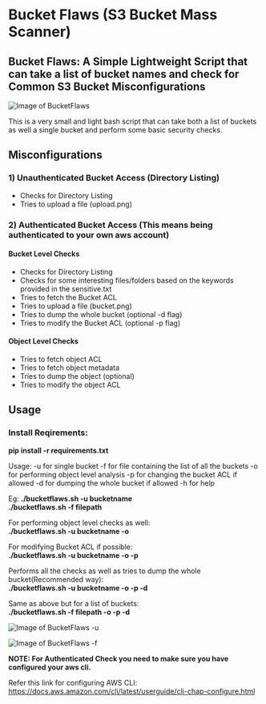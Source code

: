 # Bucket Flaws (S3 Bucket Mass Scanner)
## Bucket Flaws: A Simple Lightweight Script that can take a list of bucket names and check for Common S3 Bucket Misconfigurations

![Image of BucketFlaws](https://github.com/nikhil1232/Bucket-Flaws/blob/master/images/upload.png)


This is a very small and light bash script that can take both a list of buckets as well a single bucket and perform some basic security checks.

## Misconfigurations

### 1) Unauthenticated Bucket Access (Directory Listing)

- Checks for Directory Listing
- Tries to upload a file (upload.png)

### 2) Authenticated Bucket Access (This means being authenticated to your own aws account)

#### Bucket Level Checks

- Checks for Directory Listing
- Checks for some interesting files/folders based on the keywords provided in the sensitive.txt
- Tries to fetch the Bucket ACL
- Tries to upload a file (bucket.png)
- Tries to dump the whole bucket (optional -d flag)
- Tries to modify the Bucket ACL (optional -p flag)

#### Object Level Checks

- Tries to fetch object ACL
- Tries to fetch object metadata
- Tries to dump the object (optional)
- Tries to modify the object ACL

## Usage

### Install Reqirements:
**pip install -r requirements.txt**

Usage:
-u for single bucket
-f for file containing the list of all the buckets
-o for performing object level analysis
-p for changing the bucket ACL if allowed
-d for dumping the whole bucket if allowed
-h for help

Eg: **./bucketflaws.sh -u bucketname**\
    **./bucketflaws.sh -f filepath**

For performing object level checks as well:<br/>
    **./bucketflaws.sh -u bucketname -o**

For modifying Bucket ACL if possible:<br/>
    **./bucketflaws.sh -u bucketname -o -p**

Performs all the checks as well as tries to dump the whole bucket(Recommended way):<br/>
    **./bucketflaws.sh -u bucketname -o -p -d**

Same as above but for a list of buckets:<br/>
    **./bucketflaws.sh -f filepath -o -p -d**



![Image of BucketFlaws -u](https://raw.githubusercontent.com/nikhil1232/Bucket-Flaws/master/images/bucket.png)

![Image of BucketFlaws -f](https://raw.githubusercontent.com/nikhil1232/Bucket-Flaws/master/images/bucket-list.png)

**NOTE: For Authenticated Check you need to make sure you have configured your aws cli.**

Refer this link for configuring AWS CLI:
https://docs.aws.amazon.com/cli/latest/userguide/cli-chap-configure.html
